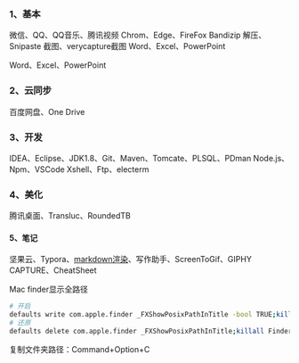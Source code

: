 ### 1、基本

微信、QQ、QQ音乐、腾讯视频
Chrom、Edge、FireFox
Bandizip 解压、Snipaste 截图、verycapture截图
Word、Excel、PowerPoint

Word、Excel、PowerPoint

### 2、云同步

百度网盘、One Drive

### 3、开发

IDEA、Eclipse、JDK1.8、Git、Maven、Tomcate、PLSQL、PDman
Node.js、Npm、VSCode
Xshell、Ftp、electerm

### 4、美化

腾讯桌面、Transluc、RoundedTB

#### 5、笔记

坚果云、Typora、[markdown渲染](https://www.mdnice.com/)、写作助手、ScreenToGif、GIPHY CAPTURE、CheatSheet





Mac  finder显示全路径

```bash
# 开启
defaults write com.apple.finder _FXShowPosixPathInTitle -bool TRUE;killall Finder
# 还原
defaults delete com.apple.finder _FXShowPosixPathInTitle;killall Finder
```

复制文件夹路径：Command+Option+C

